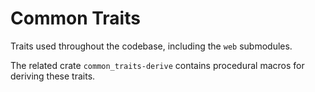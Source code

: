 # Common Traits

Traits used throughout the codebase, including the `web` submodules.

The related crate `common_traits-derive` contains procedural macros for deriving these traits.
